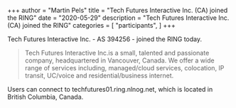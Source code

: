 +++
author = "Martin Pels"
title = "Tech Futures Interactive Inc. (CA) joined the RING"
date = "2020-05-29"
description = "Tech Futures Interactive Inc. (CA) joined the RING"
categories = [
    "participants",
]
+++

Tech Futures Interactive Inc. - AS 394256 - joined the RING today.

> Tech Futures Interactive Inc.is a small, talented and passionate company, headquartered in Vancouver, Canada. We offer a wide range of services including, managed/cloud services, colocation, IP transit, UC/voice and residential/business internet.

Users can connect to techfutures01.ring.nlnog.net, which is located in British Columbia, Canada.

